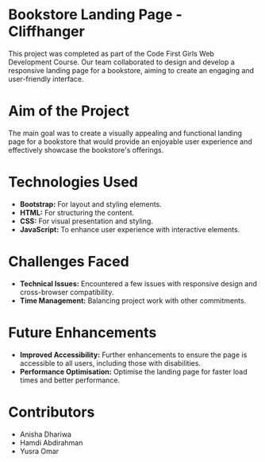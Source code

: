 # Bookstore Landing Page - Cliffhanger
This project was completed as part of the Code First Girls Web Development Course. Our team collaborated to design and develop a responsive landing page for a bookstore, aiming to create an engaging and user-friendly interface.
# Aim of the Project
The main goal was to create a visually appealing and functional landing page for a bookstore that would provide an enjoyable user experience and effectively showcase the bookstore's offerings.
# Technologies Used
- **Bootstrap:** For layout and styling elements.
- **HTML:** For structuring the content.
- **CSS:** For visual presentation and styling.
- **JavaScript:** To enhance user experience with interactive elements.
# Challenges Faced
- **Technical Issues:** Encountered a few issues with responsive design and cross-browser compatibility.
- **Time Management:** Balancing project work with other commitments.
# Future Enhancements 
- **Improved Accessibility:** Further enhancements to ensure the page is accessible to all users, including those with disabilities.
- **Performance Optimisation:** Optimise the landing page for faster load times and better performance.
# Contributors 
<ul>
  <li>Anisha Dhariwa</li>
  <li>Hamdi Abdirahman</li>
  <li>Yusra Omar</li>
</ul>
